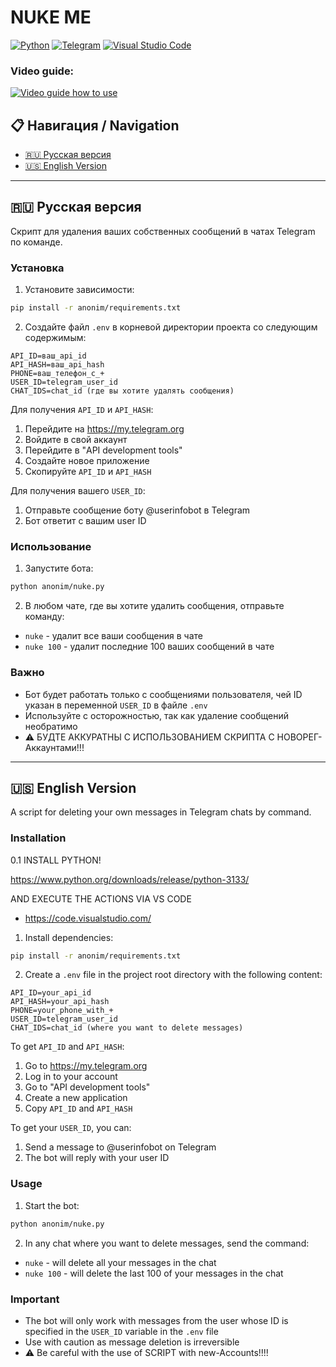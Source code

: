 # NUKE ME

[![Python](https://img.shields.io/badge/Python-3.8+-blue.svg)](
https://www.python.org/downloads/release/python-3133/)
[![Telegram](https://img.shields.io/badge/Telegram-Bot-blue.svg)](https://core.telegram.org/bots)
[![Visual Studio Code](https://img.shields.io/badge/Editor-VSCode-blue.svg?logo=visual-studio-code)](https://code.visualstudio.com/)

### Video guide:
[![Video guide how to use](https://durka.lol/OMBPWcJ)](https://nometh.club/assets/nuketg-lrbW8edQ.mp4)


## 📋 Навигация / Navigation

- [🇷🇺 Русская версия](#-русская-версия)
- [🇺🇸 English Version](#-english-version)

---

## 🇷🇺 Русская версия

Скрипт для удаления ваших собственных сообщений в чатах Telegram по команде.

### Установка

1. Установите зависимости:
```bash
pip install -r anonim/requirements.txt
```

2. Создайте файл `.env` в корневой директории проекта со следующим содержимым:
```
API_ID=ваш_api_id
API_HASH=ваш_api_hash
PHONE=ваш_телефон_с_+
USER_ID=telegram_user_id
CHAT_IDS=chat_id (где вы хотите удалять сообщения)
```

Для получения `API_ID` и `API_HASH`:
1. Перейдите на https://my.telegram.org
2. Войдите в свой аккаунт
3. Перейдите в "API development tools"
4. Создайте новое приложение
5. Скопируйте `API_ID` и `API_HASH`

Для получения вашего `USER_ID`:
1. Отправьте сообщение боту @userinfobot в Telegram
2. Бот ответит с вашим user ID

### Использование

1. Запустите бота:
```bash
python anonim/nuke.py
```

2. В любом чате, где вы хотите удалить сообщения, отправьте команду:
- `nuke` - удалит все ваши сообщения в чате
- `nuke 100` - удалит последние 100 ваших сообщений в чате

### Важно

- Бот будет работать только с сообщениями пользователя, чей ID указан в переменной `USER_ID` в файле `.env`
- Используйте с осторожностью, так как удаление сообщений необратимо
- ⚠️ БУДТЕ АККУРАТНЫ С ИСПОЛЬЗОВАНИЕМ СКРИПТА С НОВОРЕГ-Аккаунтами!!!

---

## 🇺🇸 English Version

A script for deleting your own messages in Telegram chats by command.

### Installation

0.1 INSTALL PYTHON!

https://www.python.org/downloads/release/python-3133/

AND EXECUTE THE ACTIONS VIA VS CODE
- https://code.visualstudio.com/

1. Install dependencies:
```bash
pip install -r anonim/requirements.txt
```

2. Create a `.env` file in the project root directory with the following content:
```
API_ID=your_api_id
API_HASH=your_api_hash
PHONE=your_phone_with_+
USER_ID=telegram_user_id
CHAT_IDS=chat_id (where you want to delete messages)
```

To get `API_ID` and `API_HASH`:
1. Go to https://my.telegram.org
2. Log in to your account
3. Go to "API development tools"
4. Create a new application
5. Copy `API_ID` and `API_HASH`

To get your `USER_ID`, you can:
1. Send a message to @userinfobot on Telegram
2. The bot will reply with your user ID

### Usage

1. Start the bot:
```bash
python anonim/nuke.py
```

2. In any chat where you want to delete messages, send the command:
- `nuke` - will delete all your messages in the chat
- `nuke 100` - will delete the last 100 of your messages in the chat

### Important

- The bot will only work with messages from the user whose ID is specified in the `USER_ID` variable in the `.env` file
- Use with caution as message deletion is irreversible
- ⚠️ Be careful with the use of SCRIPT with new-Accounts!!!!
        
